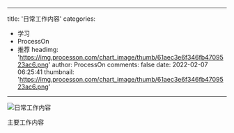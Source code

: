 
---
title: '日常工作内容'
categories: 
 - 学习
 - ProcessOn
 - 推荐
headimg: 'https://img.processon.com/chart_image/thumb/61aec3e6f346fb4709523ac6.png'
author: ProcessOn
comments: false
date: 2022-02-07 06:25:41
thumbnail: 'https://img.processon.com/chart_image/thumb/61aec3e6f346fb4709523ac6.png'
---

<div>   
<img class="thumb" alt="日常工作内容" src="https://img.processon.com/chart_image/thumb/61aec3e6f346fb4709523ac6.png" referrerpolicy="no-referrer">
<p>主要工作内容</p>  
</div>
            